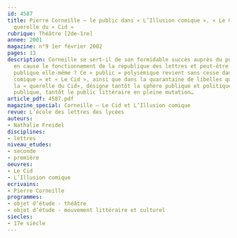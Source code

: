 ```yaml
---
id: 4587
title: Pierre Corneille – le public dans « L’Illusion comique », « Le Cid », et la
  querelle du « Cid »
rubrique: Théâtre [2de-1re]
annee: 2001
magazine: n°9 1er février 2002
pages: 13
description: Corneille se sert-il de son formidable succès auprès du public pour remettre
  en cause le fonctionnement de la république des lettres et peut-être de la chose
  publique elle-même ? Ce « public » polysémique revient sans cesse dans « L’Illusion
  comique » et « Le Cid », ainsi que dans la quarantaine de libelles qui composent
  la « querelle du Cid», désigne tantôt la sphère publique et politique, tantôt l’opinion
  publique, tantôt le public littéraire en pleine mutation…
article_pdf: 4587.pdf
magazine_special: Corneille – Le Cid et L’Illusion comique
revue: L’école des lettres des lycées
auteurs:
- Nathalie Freidel
disciplines:
- lettres
niveau_etudes:
- seconde
- première
oeuvres:
- Le Cid
- L’Illusion comique
ecrivains:
- Pierre Corneille
programmes:
- objet d’étude - théâtre
- objet d’étude - mouvement littéraire et culturel
siecles:
- 17e siècle
---
```

